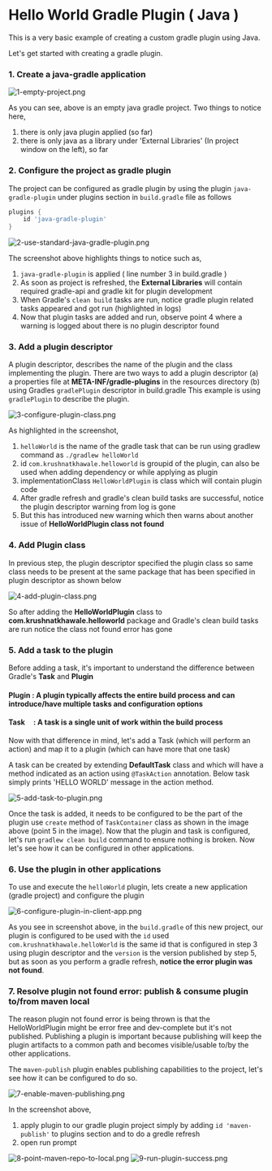 # Hello World Gradle Plugin ( Java )

This is a very basic example of creating a custom gradle plugin using Java.

Let's get started with creating a gradle plugin.

### 1. Create a java-gradle application

![1-empty-project.png](docs/images/1-empty-project.png)

As you can see, above is an empty java gradle project. Two things to notice here,

1. there is only java plugin applied (so far)
2. there is only java as a library under 'External Libraries' (In project window on the left), so far


### 2. Configure the project as gradle plugin
 
The project can be configured as gradle plugin by using the plugin `java-gradle-plugin` under plugins section in `build.gradle` file as follows
```groovy
plugins {
    id 'java-gradle-plugin'
}
```
![2-use-standard-java-gradle-plugin.png](docs/images/2-use-standard-java-gradle-plugin.png)

The screenshot above highlights things to notice such as,

1. `java-gradle-plugin` is applied ( line number 3 in build.gradle )
2. As soon as project is refreshed, the **External Libraries** will contain required gradle-api and gradle kit for plugin development
3. When Gradle's `clean build` tasks are run, notice gradle plugin related tasks appeared and got run (highlighted in logs) 
4. Now that plugin tasks are added and run, observe point 4 where a warning is logged about there is no plugin descriptor found


### 3. Add a plugin descriptor

A plugin descriptor, describes the name of the plugin and the class implementing the plugin.
There are two ways to add a plugin descriptor (a) a properties file at **META-INF/gradle-plugins** in the resources directory (b) using Gradles `gradlePlugin` descriptor in build.gradle
This example is using `gradlePlugin` to describe the plugin.

![3-configure-plugin-class.png](docs/images/3-configure-plugin-class.png)

As highlighted in the screenshot,

1. `helloWorld` is the name of the gradle task that can be run using gradlew command as `./gradlew helloWorld`
2. id `com.krushnatkhawale.helloworld` is groupid of the plugin, can also be used when adding dependency or while applying as plugin
3. implementationClass `HelloWorldPlugin` is class which will contain plugin code
4. After gradle refresh and gradle's clean build tasks are successful, notice the plugin descriptor warning from log is gone
5. But this has introduced new warning which then warns about another issue of **HelloWorldPlugin class not found**

### 4. Add Plugin class

In previous step, the plugin descriptor specified the plugin class so same class needs to be present at the same package that has been specified in plugin descriptor as shown below

![4-add-plugin-class.png](docs/images/4-add-plugin-class.png)

So after adding the **HelloWorldPlugin** class to **com.krushnatkhawale.helloworld** package and Gradle's clean build tasks are run notice the class not found error has gone

### 5. Add a task to the plugin

Before adding a task, it's important to understand the difference between Gradle's **Task** and **Plugin**

#### Plugin : A plugin typically affects the entire build process and can introduce/have multiple tasks and configuration options
#### Task &nbsp; &nbsp; : A task is a single unit of work within the build process

Now with that difference in mind, let's add a Task (which will perform an action) and map it to a plugin (which can have more that one task)

A task can be created by extending **DefaultTask** class and which will have a method indicated as an action using `@TaskAction` annotation. Below task simply prints 'HELLO WORLD' message in the action method.

![5-add-task-to-plugin.png](docs/images/5-add-task-to-plugin.png)

Once the task is added, it needs to be configured to be the part of the plugin use `create` method of `TaskContainer` class as shown in the image above (point 5 in the image). Now that the plugin and task is configured, let's run `gradlew clean build` command to ensure nothing is broken.
Now let's see how it can be configured in other applications.

### 6. Use the plugin in other applications

To use and execute the `helloWorld` plugin, lets create a new application (gradle project) and configure the plugin

![6-configure-plugin-in-client-app.png](docs/images/6-configure-plugin-in-client-app.png)

As you see in screenshot above, in the `build.gradle` of this new project, our plugin is configured to be used with the `id` used `com.krushnatkhawale.helloWorld` is the same id that is configured in step 3 using plugin descriptor and the `version` is the version published by step 5, but as soon as you perform a gradle refresh, **notice the error plugin was not found**.

### 7. Resolve plugin not found error: publish & consume plugin to/from maven local

The reason plugin not found error is being thrown is that the HelloWorldPlugin might be error free and dev-complete but it's not published. Publishing a plugin is important because publishing will keep the plugin artifacts to a common path and becomes visible/usable to/by the other applications. 

The `maven-publish` plugin enables publishing capabilities to the project, let's see how it can be configured to do so.

![7-enable-maven-publishing.png](docs/images/7-enable-maven-publishing.png)

In the screenshot above,

1. apply plugin to our gradle plugin project simply by adding `id 'maven-publish'` to plugins section and to do a gredle refresh
2. open run prompt

![8-point-maven-repo-to-local.png](docs/images/8-point-maven-repo-to-local.png)
![9-run-plugin-success.png](docs/images/9-run-plugin-success.png)